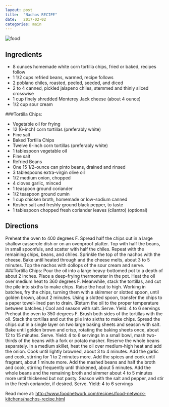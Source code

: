 ```yaml
---
layout: post
title:  "Nachos RECIPE"
date:   2017-02-02
categories: main
---
```


![food](http://foodnetwork.sndimg.com/content/dam/images/food/fullset/2013/12/9/0/FNK_Nachos_s4x3.jpg.rend.sni18col.jpeg)

## Ingredients
- 8 ounces homemade white corn tortilla chips, fried or baked, recipes follow
- 1 1/2 cups refried beans, warmed, recipe follows
- 2 poblano chiles, roasted, peeled, seeded, and diced
- 2 to 4 canned, pickled jalapeno chiles, stemmed and thinly sliced crosswise
- 1 cup finely shredded Monterey Jack cheese (about 4 ounce)
- 1/2 cup sour cream

###Tortilla Chips:
- Vegetable oil for frying
- 12 (6-inch) corn tortillas (preferably white)
- Fine salt
- Baked Tortilla Chips
- Twelve 6-inch corn tortillas (preferably white)
- 1 tablespoon vegetable oil
- Fine salt
- Refried Beans
- One 15 1/2-ounce can pinto beans, drained and rinsed
- 3 tablespoons extra-virgin olive oil
- 1/2 medium onion, chopped
- 4 cloves garlic, minced
- 1 teaspoon ground coriander
- 1/2 teaspoon ground cumin
- 1 cup chicken broth, homemade or low-sodium canned
- Kosher salt and freshly ground black pepper, to taste
- 1 tablespoon chopped fresh coriander leaves (cilantro) (optional)


## Directions

Preheat the oven to 400 degrees F.
Spread half the chips out in a large shallow casserole dish or on an ovenproof platter. Top with half the beans, in small spoonfuls, and scatter with half the chiles. Repeat with the remaining chips, beans, and chiles. Sprinkle the top of the nachos with the cheese. Bake until heated through and the cheese melts, about 3 to 5 minutes. Top the nachos with dollops of the sour cream and serve.
###Tortilla Chips:
Pour the oil into a large heavy-bottomed pot to a depth of about 2 inches. Place a deep-frying thermometer in the pot. Heat the oil over medium heat to 360 degrees F.
Meanwhile, stack the tortillas, and cut the pile into sixths to make chips.
Raise the heat to high. Working in batches, fry the chips, turning them with a skimmer or slotted spoon, until golden brown, about 2 minutes. Using a slotted spoon, transfer the chips to a paper towel-lined pan to drain. (Return the oil to the proper temperature between batches.) Cool and season with salt. Serve.
Yield: 4 to 6 servings
Preheat the oven to 350 degrees F.
Brush both sides of the tortillas with the oil. Stack the tortillas and cut the pile into sixths to make chips. Spread the chips out in a single layer on two large baking sheets and season with salt. Bake until golden brown and crisp, rotating the baking sheets once, about 12 to 15 minutes. Serve.
Yield: 4 to 6 servings
In a small bowl, mash two-thirds of the beans with a fork or potato masher. Reserve the whole beans separately.
In a medium skillet, heat the oil over medium-high heat and add the onion. Cook until lightly browned, about 3 to 4 minutes. Add the garlic and cook, stirring for 1 to 2 minutes more. Add the spices and cook until fragrant, about 1 minute more. Add the mashed beans and half the broth and cook, stirring frequently until thickened, about 5 minutes. Add the whole beans and the remaining broth and simmer about 4 to 5 minutes more until thickened but not pasty. Season with the salt and pepper, and stir in the fresh coriander, if desired. Serve.
Yield: 4 to 6 servings

Read more at: http://www.foodnetwork.com/recipes/food-network-kitchens/nachos-recipe.html
